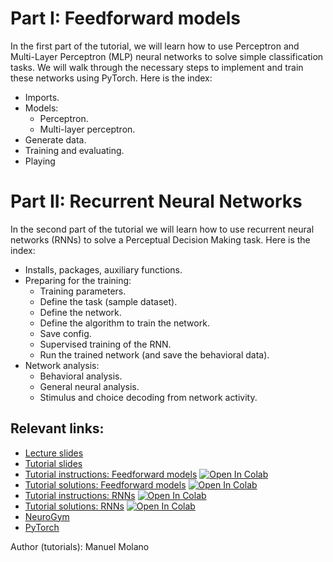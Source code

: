 
# Part I: Feedforward models

 In the first part of the tutorial, we will learn how to use Perceptron and Multi-Layer Perceptron (MLP) neural networks to solve simple classification tasks. We will walk through the necessary steps to implement and train these networks using PyTorch. Here is the index:
 
- Imports.
- Models:
  * Perceptron.
  * Multi-layer perceptron.
- Generate data.
- Training and evaluating.
- Playing


# Part II: Recurrent Neural Networks

In the second part of the tutorial we will learn how to use recurrent neural networks (RNNs) to solve a Perceptual Decision Making task. Here is the index:

- Installs, packages, auxiliary functions.
- Preparing for the training:
  * Training parameters.
  * Define the task (sample dataset).
  * Define the network.
  * Define the algorithm to train the network.
  * Save config.
  * Supervised training of the RNN.
  * Run the trained network (and save the behavioral data).
- Network analysis:
  * Behavioral analysis.
  * General neural analysis.
  * Stimulus and choice decoding from network activity.



## Relevant links:

- [Lecture slides]()
- [Tutorial slides](https://docs.google.com/presentation/d/1IgJXLB3hCKkwxIctoaZcPjJTR-q_2tCV4Of1PWSpF6I/edit?usp=sharing)
- [Tutorial instructions: Feedforward models](https://github.com/bambschool/BAMB2024/blob/main/Day%206%3A%20Neural%20Networks/tutorial_4_models-instructions.ipynb) [![Open In Colab](https://colab.research.google.com/assets/colab-badge.svg)](https://colab.research.google.com/github/bambschool/BAMB2024/blob/main/Day%206%3A%20Neural%20Networks/tutorial_4_models-instructions.ipynb)
- [Tutorial solutions: Feedforward models](https://github.com/bambschool/BAMB2024/blob/main/Day%206%3A%20Neural%20Networks/tutorial_4_models-solutions.ipynb) [![Open In Colab](https://colab.research.google.com/assets/colab-badge.svg)](https://colab.research.google.com/github/bambschool/BAMB2024/blob/main/Day%206%3A%20Neural%20Networks/tutorial_4_models-solutions.ipynb)
- [Tutorial instructions: RNNs](https://github.com/bambschool/BAMB2024/blob/main/Day%206%3A%20Neural%20Networks/tutorial_4_RNNs-instructions.ipynb) [![Open In Colab](https://colab.research.google.com/assets/colab-badge.svg)](https://colab.research.google.com/github/bambschool/BAMB2024/blob/main/Day%206%3A%20Neural%20Networks/tutorial_4_RNNs-instructions.ipynb)
- [Tutorial solutions: RNNs](https://github.com/bambschool/BAMB2024/blob/main/Day%206%3A%20Neural%20Networks/tutorial_4_RNNs-solutions.ipynb) [![Open In Colab](https://colab.research.google.com/assets/colab-badge.svg)](https://colab.research.google.com/github/bambschool/BAMB2024/blob/main/Day%206%3A%20Neural%20Networks/tutorial_4_RNNs-solutions.ipynb)
- [NeuroGym](https://neurogym.github.io/)
- [PyTorch](https://pytorch.org/)




Author (tutorials): Manuel Molano
